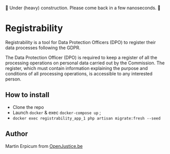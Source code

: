 🚧 Under (heavy) construction. Please come back in a few nanoseconds. 🚧

# Registrability

Registrability is a tool for Data Protection Officers (DPO) to register their data processes following the GDPR.

  The Data Protection Officer (DPO) is required to keep a register of all the processing operations on personal data carried out by the Commission. The register, which must contain information explaining the purpose and conditions of all processing operations, is accessible to any interested person.

## How to install
- Clone the repo
- Launch `docker` & exec `docker-compose up` ;
- `docker exec registrability_app_1 php artisan migrate:fresh --seed`

## Author
Martin Erpicum from [OpenJustice.be](https://openjustice.be)
